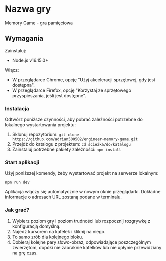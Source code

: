 # Nazwa gry

Memory Game - gra pamięciowa

## Wymagania

Zainstaluj:

- Node.js v16.15.0+

Włącz:

- W przeglądarce Chrome, opcję "Użyj akceleracji sprzętowej, gdy jest dostępna".
- W przeglądarce Firefox, opcję "Korzystaj ze sprzętowego przyspieszania, jeśli jest dostępne".

### Instalacja

Odtwórz poniższe czynności, aby pobrać zależności potrzebne do lokalnego wystartowania projektu:

1. Sklonuj repozytorium: `git clone https://github.com/adrian500502/engineer-memory-game.git`
2. Przejdź do katalogu z projektem: `cd ścieżka/do/katalogu`
3. Zainstaluj potrzebne pakiety zależności: `npm install`

### Start aplikacji

Użyj poniższej komendy, żeby wystartować projekt na serwerze lokalnym:

`npm run dev`

Aplikacja włączy się automatycznie w nowym oknie przeglądarki. Dokładne informacje o adresach URL zostaną podane w terminalu.

### Jak grać?

1. Wybierz poziom gry i poziom trudności lub rozpocznij rozgrywkę z konfiguracją domyślną.
2. Najedź kursorem na kafelek i kliknij na niego.
3. To samo zrób dla kolejnego bloku.
4. Dobieraj kolejne pary słowo-obraz, odpowiadające poszczególnym zwierzętom, dopóki nie zabraknie kafelków lub nie upłynie przewidziany na grę czas.
